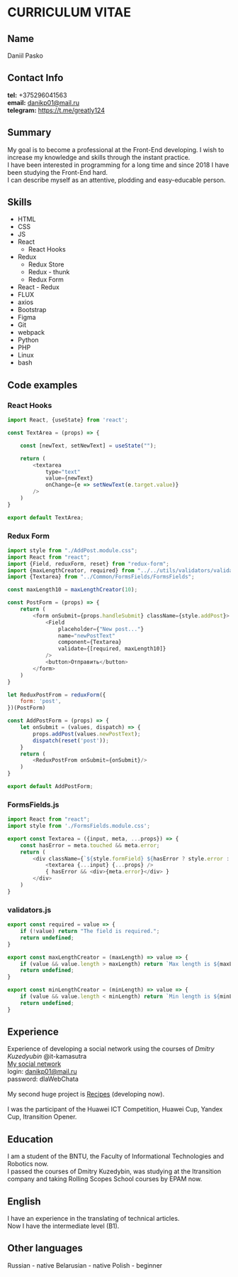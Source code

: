 # CURRICULUM VITAE

## Name
Daniil Pasko
## Contact Info
**tel:** +375296041563<br>
**email:** danikp01@mail.ru<br>
**telegram:** https://t.me/greatly124
## Summary
My goal is to become a professional at the Front-End developing. I wish to increase my knowledge and skills through the instant practice.<br>
I have been interested in programming for a long time and since 2018 I have been studying the Front-End hard.<br>
I can describe myself as an attentive, plodding and easy-educable person.
## Skills
* HTML
* CSS
* JS
* React
    * React Hooks
* Redux
    * Redux Store
    * Redux - thunk
    * Redux Form
* React - Redux
* FLUX
* axios
* Bootstrap
* Figma
* Git
* webpack
* Python
* PHP
* Linux
* bash
## Code examples
### React Hooks

```javascript
import React, {useState} from 'react';

const TextArea = (props) => {

    const [newText, setNewText] = useState("");

    return (
        <textarea 
            type="text" 
            value={newText} 
            onChange={e => setNewText(e.target.value)} 
        />
    )
}

export default TextArea;
```

### Redux Form

```javascript
import style from "./AddPost.module.css";
import React from "react";
import {Field, reduxForm, reset} from "redux-form";
import {maxLengthCreator, required} from "../../utils/validators/validators";
import {Textarea} from "../Common/FormsFields/FormsFields";

const maxLength10 = maxLengthCreator(10);

const PostForm = (props) => {
    return (
        <form onSubmit={props.handleSubmit} className={style.addPost}>
            <Field
                placeholder={"New post..."}
                name="newPostText"
                component={Textarea}
                validate={[required, maxLength10]}
            />
            <button>Отправить</button>
        </form>
    )
}

let ReduxPostFrom = reduxForm({
    form: 'post',
})(PostForm)

const AddPostForm = (props) => {
    let onSubmit = (values, dispatch) => {
        props.addPost(values.newPostText);
        dispatch(reset('post'));
    }
    return (
        <ReduxPostFrom onSubmit={onSubmit}/>
    )
}

export default AddPostForm;
```

### FormsFields.js

```javascript
import React from "react";
import style from './FormsFields.module.css';

export const Textarea = ({input, meta, ...props}) => {
    const hasError = meta.touched && meta.error;
    return (
        <div className={`${style.formField} ${hasError ? style.error : ""}`}>
            <textarea {...input} {...props} />
            { hasError && <div>{meta.error}</div> }
        </div>
    )
}
```

### validators.js

```javascript
export const required = value => {
    if (!value) return "The field is required.";
    return undefined;
}

export const maxLengthCreator = (maxLength) => value => {
    if (value && value.length > maxLength) return `Max length is ${maxLength} symbols.`;
    return undefined;
}

export const minLengthCreator = (minLength) => value => {
    if (value && value.length < minLength) return `Min length is ${minLength} symbols.`;
    return undefined;
}
```

## Experience
Experience of developing a social network using the courses of *Dmitry Kuzedyubin* @it-kamasutra<br>
[My social network](https://github.com/Nedomorf/social-web)
<br>
login: danikp01@mail.ru
<br>
password: dlaWebChata
<br>
<br>
My second huge project is [Recipes](https://github.com/Nedomorf/recipes) (developing now).
<br>
<br>
I was the participant of the Huawei ICT Competition, Huawei Cup, Yandex Cup, Itransition Opener.
## Education
I am a student of the BNTU, the Faculty of Informational Technologies and Robotics now.<br>
I passed the courses of Dmitry Kuzedybin, was studying at the Itransition company and taking Rolling Scopes School courses by EPAM now.
## English
I have an experience in the translating of technical articles.<br>
Now I have the intermediate level (B1).
## Other languages
Russian - native
Belarusian - native
Polish - beginner
